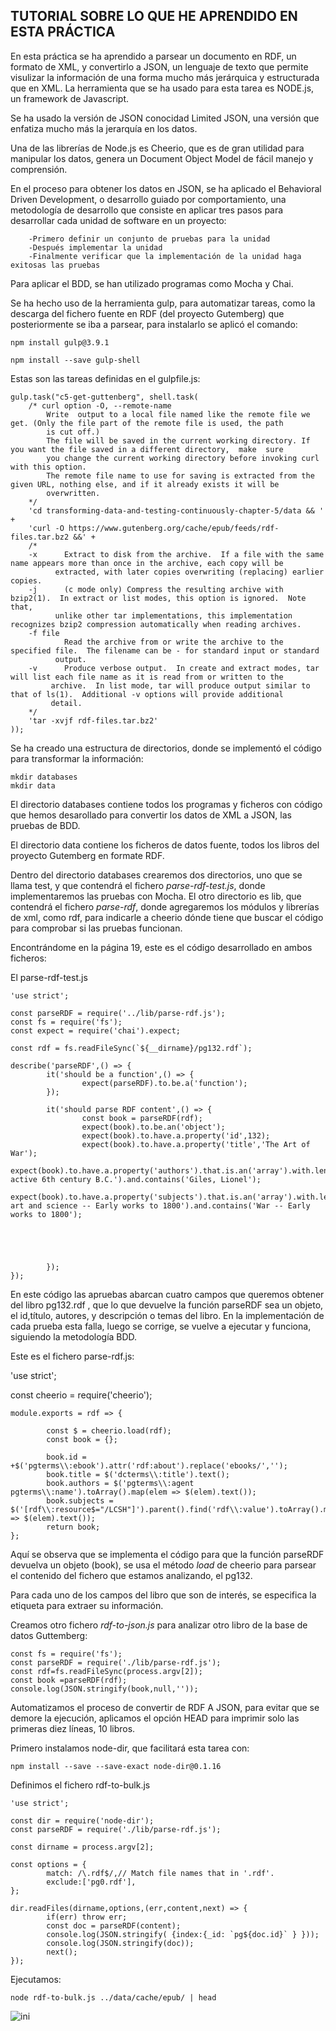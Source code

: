 ## TUTORIAL SOBRE LO QUE HE APRENDIDO EN ESTA PRÁCTICA 

En esta práctica se ha aprendido a parsear un documento en RDF, un formato de XML, y convertirlo a JSON, un lenguaje de texto que permite visulizar la información de una forma mucho más jerárquica y estructurada que en XML. La herramienta que se ha usado para esta tarea es NODE.js, un framework de Javascript.

Se ha usado la versión de JSON conocidad Limited JSON, una versión que enfatiza mucho más la jerarquía en los datos. 

Una de las librerías de Node.js es Cheerio, que es de gran utilidad para manipular los datos, genera un Document Object Model de fácil manejo y comprensión.

En el proceso para obtener los datos en JSON, se ha aplicado el Behavioral Driven Development, o desarrollo guiado por comportamiento, una metodología de desarrollo que consiste en aplicar tres pasos para desarrollar cada unidad de software en un proyecto:

		-Primero definir un conjunto de pruebas para la unidad
		-Después implementar la unidad
		-Finalmente verificar que la implementación de la unidad haga exitosas las pruebas


Para aplicar el BDD, se han utilizado programas como Mocha y Chai.

Se ha hecho uso de la herramienta gulp, para automatizar tareas, como la descarga del fichero fuente en RDF (del proyecto Gutemberg) que posteriormente se iba a parsear, para instalarlo se aplicó el comando:

	npm install gulp@3.9.1

	npm install --save gulp-shell

Estas son las tareas definidas en el gulpfile.js:


	gulp.task("c5-get-guttenberg", shell.task(
	    /* curl option -O, --remote-name
	        Write  output to a local file named like the remote file we get. (Only the file part of the remote file is used, the path
	        is cut off.)
	        The file will be saved in the current working directory. If you want the file saved in a different directory,  make  sure
	        you change the current working directory before invoking curl with this option.
	        The remote file name to use for saving is extracted from the given URL, nothing else, and if it already exists it will be
	        overwritten.
	    */
	    'cd transforming-data-and-testing-continuously-chapter-5/data && ' +
	    'curl -O https://www.gutenberg.org/cache/epub/feeds/rdf-files.tar.bz2 &&' +
	    /*
	    -x      Extract to disk from the archive.  If a file with the same name appears more than once in the archive, each copy will be
	          extracted, with later copies overwriting (replacing) earlier copies.
	    -j      (c mode only) Compress the resulting archive with bzip2(1).  In extract or list modes, this option is ignored.  Note that,
	          unlike other tar implementations, this implementation recognizes bzip2 compression automatically when reading archives.
	    -f file
	            Read the archive from or write the archive to the specified file.  The filename can be - for standard input or standard
	          output.
	    -v      Produce verbose output.  In create and extract modes, tar will list each file name as it is read from or written to the
	         archive.  In list mode, tar will produce output similar to that of ls(1).  Additional -v options will provide additional
	         detail.
	    */
	    'tar -xvjf rdf-files.tar.bz2'
	));



Se ha creado una estructura de directorios, donde se implementó el código para transformar la información:
	
	mkdir databases
	mkdir data



El directorio databases contiene todos los programas y ficheros con código que hemos desarollado para convertir los datos de XML a JSON, las pruebas de BDD.

El directorio data contiene los ficheros de datos fuente, todos los libros del proyecto Gutemberg en formate RDF.

Dentro del directorio databases crearemos dos directorios, uno que se llama test, y que contendrá el fichero *parse-rdf-test.js*, donde implementaremos las pruebas con Mocha. El otro directorio es lib, que contendrá el fichero *parse-rdf*, donde agregaremos los módulos y librerías de xml,  como rdf, para indicarle a cheerio dónde tiene que buscar el código para comprobar si las pruebas funcionan.

Encontrándome en la página 19, este es el código desarrollado en ambos ficheros:

El parse-rdf-test.js

	'use strict';

	const parseRDF = require('../lib/parse-rdf.js');
	const fs = require('fs');
	const expect = require('chai').expect;

	const rdf = fs.readFileSync(`${__dirname}/pg132.rdf`);

	describe('parseRDF',() => {
	        it('should be a function',() => {
	                expect(parseRDF).to.be.a('function');
	        });

	        it('should parse RDF content',() => {
	                const book = parseRDF(rdf);
	                expect(book).to.be.an('object');
	                expect(book).to.have.a.property('id',132);
	                expect(book).to.have.a.property('title','The Art of War');
	                expect(book).to.have.a.property('authors').that.is.an('array').with.lengthOf(2).and.contains('Sunzi, active 6th century B.C.').and.contains('Giles, Lionel');
	                expect(book).to.have.a.property('subjects').that.is.an('array').with.lengthOf(2).and.contains('Military art and science -- Early works to 1800').and.contains('War -- Early works to 1800');





	        });
	});


En este código las apruebas abarcan  cuatro campos que queremos obtener del libro pg132.rdf , que lo que devuelve la función parseRDF sea un objeto, el id,título, autores, y descripción o temas del libro. En la implementación de cada prueba esta falla, luego se corrige, se vuelve a ejecutar y funciona, siguiendo la metodología BDD.

Este es el fichero parse-rdf.js:

'use strict';

const cheerio = require('cheerio');

	module.exports = rdf => {

	        const $ = cheerio.load(rdf);
	        const book = {};

	        book.id = +$('pgterms\\:ebook').attr('rdf:about').replace('ebooks/','');
	        book.title = $('dcterms\\:title').text();
	        book.authors = $('pgterms\\:agent pgterms\\:name').toArray().map(elem => $(elem).text());
	        book.subjects = $('[rdf\\:resource$="/LCSH"]').parent().find('rdf\\:value').toArray().map(elem => $(elem).text());
	        return book;
	};

Aquí se observa que se implementa el código para que la función parseRDF devuelva un objeto (book), se usa el método *load* de cheerio para parsear el contenido del fichero que estamos analizando, el pg132. 

Para cada uno de los campos  del libro que son de interés, se especifica la etiqueta para extraer su información.

Creamos otro fichero *rdf-to-json.js* para analizar otro libro de la base de datos Guttemberg:

	const fs = require('fs');
	const parseRDF = require('./lib/parse-rdf.js');
	const rdf=fs.readFileSync(process.argv[2]);
	const book =parseRDF(rdf);
	console.log(JSON.stringify(book,null,''));

Automatizamos el proceso de convertir de RDF A JSON, para evitar que se demore la ejecución, aplicamos el opción HEAD para imprimir solo las primeras diez líneas, 10 libros.



Primero instalamos node-dir, que facilitará esta tarea con:

	npm install --save --save-exact node-dir@0.1.16


Definimos el fichero rdf-to-bulk.js

	'use strict';

	const dir = require('node-dir');
	const parseRDF = require('./lib/parse-rdf.js');

	const dirname = process.argv[2];

	const options = {
	        match: /\.rdf$/,// Match file names that in '.rdf'.
	        exclude:['pg0.rdf'],
	};

	dir.readFiles(dirname,options,(err,content,next) => {
	        if(err) throw err;
	        const doc = parseRDF(content);
	        console.log(JSON.stringify( {index:{_id: `pg${doc.id}` } }));
	        console.log(JSON.stringify(doc));
	        next();
	});



Ejecutamos:

	node rdf-to-bulk.js ../data/cache/epub/ | head


![ini](./capturas/'Ejecución_rdf-to-bulk'.png)